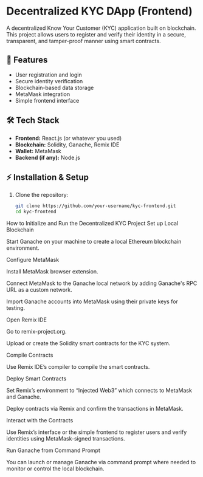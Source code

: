 # Decentralized KYC DApp (Frontend)

A decentralized Know Your Customer (KYC) application built on blockchain.  
This project allows users to register and verify their identity in a secure, transparent, and tamper-proof manner using smart contracts.
## 🚀 Features
- User registration and login
- Secure identity verification
- Blockchain-based data storage
- MetaMask integration
- Simple frontend interface
## 🛠 Tech Stack
- **Frontend:** React.js (or whatever you used)
- **Blockchain:** Solidity, Ganache, Remix IDE
- **Wallet:** MetaMask
- **Backend (if any):** Node.js
## ⚡ Installation & Setup

1. Clone the repository:
   ```bash
   git clone https://github.com/your-username/kyc-frontend.git
   cd kyc-frontend
How to Initialize and Run the Decentralized KYC Project
Set up Local Blockchain

Start Ganache on your machine to create a local Ethereum blockchain environment.

Configure MetaMask

Install MetaMask browser extension.

Connect MetaMask to the Ganache local network by adding Ganache's RPC URL as a custom network.

Import Ganache accounts into MetaMask using their private keys for testing.

Open Remix IDE

Go to remix-project.org.

Upload or create the Solidity smart contracts for the KYC system.

Compile Contracts

Use Remix IDE’s compiler to compile the smart contracts.

Deploy Smart Contracts

Set Remix’s environment to “Injected Web3” which connects to MetaMask and Ganache.

Deploy contracts via Remix and confirm the transactions in MetaMask.

Interact with the Contracts

Use Remix’s interface or the simple frontend to register users and verify identities using MetaMask-signed transactions.

Run Ganache from Command Prompt

You can launch or manage Ganache via command prompt where needed to monitor or control the local blockchain.
